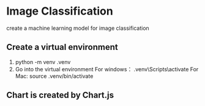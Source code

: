 # Image Classification
create a machine learning model for image classification
## Create a virtual environment
1. python -m venv .venv
2. Go into the virtual environment
    For windows：
    .venv\Scripts\activate
    For Mac:
    source .venv/bin/activate
## Chart is created by Chart.js